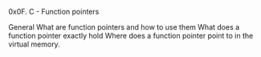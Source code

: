 0x0F. C - Function pointers

General
What are function pointers and how to use them
What does a function pointer exactly hold
Where does a function pointer point to in the virtual memory.
